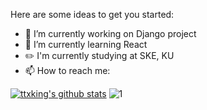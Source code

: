 Here are some ideas to get you started:

- 🔭 I’m currently working on Django project
- 🌱 I’m currently learning React
- :pencil2: I'm currently studying at SKE, KU
- 📫 How to reach me: 

[![ttxking's github stats](https://github-readme-stats.vercel.app/api?username=ttxking&theme=blue-green)](https://github.com/ttxking/github-readme-stats)
![1](https://github-readme-stats.vercel.app/api/top-langs/?username=ttxking&theme=blue-green)
